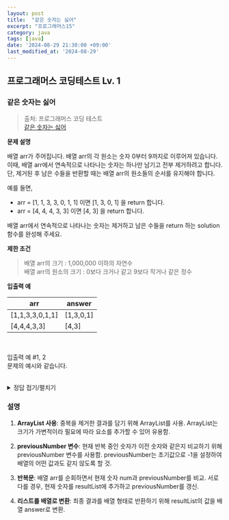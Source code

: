 ```yaml
---
layout: post
title:  "같은 숫자는 싫어"
excerpt: "프로그래머스15"
category: java
tags: [java]
date: '2024-08-29 21:30:00 +09:00'
last_modified_at: '2024-08-29'
---
```


## 프로그래머스 코딩테스트 Lv. 1

### 같은 숫자는 싫어

> 출처: 프로그래머스 코딩 테스트<br> 
> [같은 숫자는 싫어](https://school.programmers.co.kr/learn/courses/30/lessons/12906) <br>

**문제 설명**<br>

배열 arr가 주어집니다. 배열 arr의 각 원소는 숫자 0부터 9까지로 이루어져 있습니다. 이때, 배열 arr에서 연속적으로 나타나는 숫자는 하나만 남기고 전부 제거하려고 합니다. 단, 제거된 후 남은 수들을 반환할 때는 배열 arr의 원소들의 순서를 유지해야 합니다.<br>

예를 들면,
- arr = [1, 1, 3, 3, 0, 1, 1] 이면 [1, 3, 0, 1] 을 return 합니다.<br>
- arr = [4, 4, 4, 3, 3] 이면 [4, 3] 을 return 합니다.<br>

배열 arr에서 연속적으로 나타나는 숫자는 제거하고 남은 수들을 return 하는 solution 함수를 완성해 주세요.<br>

**제한 조건**
> 배열 arr의 크기 : 1,000,000 이하의 자연수<br>
> 배열 arr의 원소의 크기 : 0보다 크거나 같고 9보다 작거나 같은 정수<br>


**입출력 예**

| arr              | answer     |
| ---------------- | ---------- |
| \[1,1,3,3,0,1,1] | \[1,3,0,1] |
| \[4,4,4,3,3]     | \[4,3]     |


<br>

입출력 예 #1, 2<br>
문제의 예시와 같습니다.<br><br>


<details>
<summary>정답 접기/펼치기</summary>
<div markdown="1">

```java

import java.util.*;

public class Solution {
    public int[] solution(int[] arr) {
        // 결과를 담을 리스트
        List<Integer> resultList = new ArrayList<>();
        
        // 이전 숫자를 저장하기 위한 변수, 초기값은 배열에 없는 값으로 설정
        int previousNumber = -1;
        
        // 배열을 순회하면서 연속된 숫자를 제거
        for (int num : arr) {
            // 현재 숫자가 이전 숫자와 다를 때만 결과 리스트에 추가
            if (num != previousNumber) {
                resultList.add(num);
                previousNumber = num; // 이전 숫자를 갱신
            }
        }
        
        // 결과 리스트를 배열로 변환
        int[] answer = new int[resultList.size()];
        for (int i = 0; i < resultList.size(); i++) {
            answer[i] = resultList.get(i);
        }
        
        return answer;
    }
}

```

</div>
</details>



### 설명

1. **ArrayList 사용**: 중복을 제거한 결과를 담기 위해 ArrayList를 사용. ArrayList는 크기가 가변적이라 필요에 따라 요소를 추가할 수 있어 유용함.<br>

2. **previousNumber 변수**: 현재 반복 중인 숫자가 이전 숫자와 같은지 비교하기 위해 previousNumber 변수를 사용함. previousNumber는 초기값으로 -1을 설정하여 배열의 어떤 값과도 같지 않도록 할 것.<br>

3. **반복문**: 배열 arr를 순회하면서 현재 숫자 num과 previousNumber를 비교. 서로 다를 경우, 현재 숫자를 resultList에 추가하고 previousNumber를 갱신.<br>

4. **리스트를 배열로 변환**: 최종 결과를 배열 형태로 반환하기 위해 resultList의 값을 배열 answer로 변환.<br>